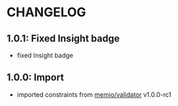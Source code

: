 # CHANGELOG

## 1.0.1: Fixed Insight badge

* fixed Insight badge

## 1.0.0: Import

* imported constraints from [memio/validator](http://github.com/memio/validator) v1.0.0-rc1
